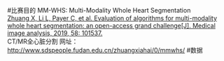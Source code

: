 #比赛目的
MM-WHS: Multi-Modality Whole Heart Segmentation<br>
[Zhuang X, Li L, Payer C, et al. Evaluation of algorithms for multi-modality whole heart segmentation: an open-access grand challenge[J]. Medical image analysis, 2019, 58: 101537.](https://www.sciencedirect.com/science/article/pii/S1361841519300751)<br>
CT/MR全心脏分割
网址：http://www.sdspeople.fudan.edu.cn/zhuangxiahai/0/mmwhs/
#数据
